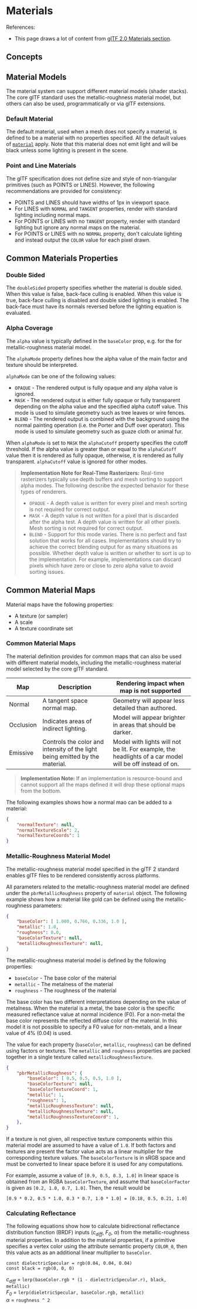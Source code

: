 # Materials

References:

* This page draws a lot of content from [glTF 2.0 Materials section](https://github.com/KhronosGroup/glTF/tree/master/specification/2.0#materials).


## Concepts

## Material Models

The material system can support different material models (shader stacks). The core glTF standard uses the metallic-roughness material model, but others can also be used, programmatically or via glTF extensions.


### Default Material

The default material, used when a mesh does not specify a material, is defined to be a material with no properties specified. All the default values of [`material`](#reference-material) apply. Note that this material does not emit light and will be black unless some lighting is present in the scene.


### Point and Line Materials

The glTF specification does not define size and style of non-triangular primitives (such as POINTS or LINES). However, the following recommendations are provided for consistency:

* POINTS and LINES should have widths of 1px in viewport space.
* For LINES with `NORMAL` and `TANGENT` properties, render with standard lighting including normal maps.
* For POINTS or LINES with no `TANGENT` property, render with standard lighting but ignore any normal maps on the material.
* For POINTS or LINES with no `NORMAL` property, don't calculate lighting and instead output the `COLOR` value for each pixel drawn.


## Common Materials Properties

### Double Sided

The `doubleSided` property specifies whether the material is double sided. When this value is false, back-face culling is enabled. When this value is true, back-face culling is disabled and double sided lighting is enabled. The back-face must have its normals reversed before the lighting equation is evaluated.


### Alpha Coverage

The `alpha` value is typically defined in the `baseColor` prop, e.g. for the for metallic-roughness material model.

The `alphaMode` property defines how the alpha value of the main factor and texture should be interpreted.

`alphaMode` can be one of the following values:
* `OPAQUE` - The rendered output is fully opaque and any alpha value is ignored.
* `MASK` - The rendered output is either fully opaque or fully transparent depending on the alpha value and the specified alpha cutoff value. This mode is used to simulate geometry such as tree leaves or wire fences.
* `BLEND` - The rendered output is combined with the background using the normal painting operation (i.e. the Porter and Duff over operator). This mode is used to simulate geometry such as guaze cloth or animal fur.

 When `alphaMode` is set to `MASK` the `alphaCutoff` property specifies the cutoff threshold. If the alpha value is greater than or equal to the `alphaCutoff` value then it is rendered as fully opaque, otherwise, it is rendered as fully transparent. `alphaCutoff` value is ignored for other modes.

>**Implementation Note for Real-Time Rasterizers:** Real-time rasterizers typically use depth buffers and mesh sorting to support alpha modes. The following describe the expected behavior for these types of renderers.
>* `OPAQUE` - A depth value is written for every pixel and mesh sorting is not required for correct output.
>* `MASK` - A depth value is not written for a pixel that is discarded after the alpha test. A depth value is written for all other pixels. Mesh sorting is not required for correct output.
>* `BLEND` - Support for this mode varies. There is no perfect and fast solution that works for all cases. Implementations should try to achieve the correct blending output for as many situations as possible. Whether depth value is written or whether to sort is up to the implementation. For example, implementations can discard pixels which have zero or close to zero alpha value to avoid sorting issues.



## Common Material Maps

Material maps have the following properties:

* A texture (or sampler)
* A scale
* A texture coordinate set


### Common Material Maps

The material definition provides for common maps that can also be used with different material models, including the metallic-roughness material model selected by the core glTF standard.

| Map       | Description                           | Rendering impact when map is not supported  |
|---------- | ----------------------------          | ------------------------------------------- |
| Normal    | A tangent space normal map.           | Geometry will appear less detailed than authored. |
| Occlusion | Indicates areas of indirect lighting. | Model will appear brighter in areas that should be darker. |
| Emissive  | Controls the color and intensity of the light being emitted by the material. | Model with lights will not be lit. For example, the headlights of a car model will be off instead of on. |

> **Implementation Note:** If an implementation is resource-bound and cannot support all the maps defined it will drop these optional maps from the bottom.


The following examples shows how a normal mao can be added to a material:

```json
{
    "normalTexture": null,
    "normalTextureScale": 2,
    "normalTextureCoords": 1
}
```


### Metallic-Roughness Material Model

The metallic-roughness material model specified in the glTF 2 standard enables glTF files to be rendered consistently across platforms.

All parameters related to the metallic-roughness material model are defined under the `pbrMetallicRoughness` property of `material` object. The following example shows how a material like gold can be defined using the metallic-roughness parameters:

```json
{
    "baseColor": [ 1.000, 0.766, 0.336, 1.0 ],
    "metallic": 1.0,
    "roughness": 0.0,
    "baseColorTexture": null,
    "metallicRoughnessTexture": null,
}
```


The metallic-roughness material model is defined by the following properties:
* `baseColor` - The base color of the material
* `metallic` - The metalness of the material
* `roughness` - The roughness of the material

The base color has two different interpretations depending on the value of metalness. When the material is a metal, the base color is the specific measured reflectance value at normal incidence (F0). For a non-metal the base color represents the reflected diffuse color of the material. In this model it is not possible to specify a F0 value for non-metals, and a linear value of 4% (0.04) is used.

The value for each property (`baseColor`, `metallic`, `roughness`) can be defined using factors or textures. The `metallic` and `roughness` properties are packed together in a single texture called `metallicRoughnessTexture`. 

```json
{
    "pbrMetallicRoughness": {
        "baseColor": [ 0.5, 0.5, 0.5, 1.0 ],
        "baseColorTexture": null,
        "baseColorTextureCoord": 1,
        "metallic": 1,
        "roughness": 1,
        "metallicRoughnessTexture": null,
        "metallicRoughnessTexture": null,
        "metallicRoughnessTextureCoord": 1,
    },
}
```

If a texture is not given, all respective texture components within this material model are assumed to have a value of `1.0`. If both factors and textures are present the factor value acts as a linear multiplier for the corresponding texture values. The `baseColorTexture` is in sRGB space and must be converted to linear space before it is used for any computations.

For example, assume a value of `[0.9, 0.5, 0.3, 1.0]` in linear space is obtained from an RGBA `baseColorTexture`, and assume that `baseColorFactor` is given as `[0.2, 1.0, 0.7, 1.0]`.
Then, the result would be
```
[0.9 * 0.2, 0.5 * 1.0, 0.3 * 0.7, 1.0 * 1.0] = [0.18, 0.5, 0.21, 1.0]
```

### Calculating Reflectance

The following equations show how to calculate bidirectional reflectance distribution function (BRDF) inputs (*c<sub>diff</sub>*, *F<sub>0</sub>*, *&alpha;*) from the metallic-roughness material properties. In addition to the material properties, if a primitive specifies a vertex color using the attribute semantic property `COLOR_0`, then this value acts as an additional linear multiplier to `baseColor`.

`const dielectricSpecular = rgb(0.04, 0.04, 0.04)`
<br>
`const black = rgb(0, 0, 0)`

*c<sub>diff</sub>* = `lerp(baseColor.rgb * (1 - dielectricSpecular.r), black, metallic)`
<br>
*F<sub>0</sub>* = `lerp(dieletricSpecular, baseColor.rgb, metallic)`
<br>
*&alpha;* = `roughness ^ 2`



